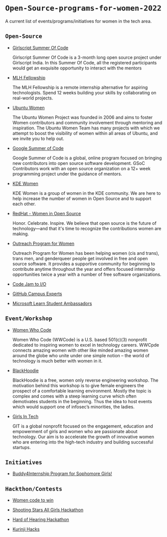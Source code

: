 # `Open-Source-programs-for-women-2022`
A current list of events/programs/initiatives for women in the tech area.


## `Open-Source`
- [Girlscript Summer Of Code](https://gssoc.girlscript.tech/index.html#about)
   
   Girlscript Summer Of Code is a 3-month long open source project under Girlscript India. In this Summer Of Code, all the registered participants would get an exquisite            opportunity to interact with the mentors 
- [MLH Fellowship ](https://fellowship.mlh.io/)
   
   The MLH Fellowship is a remote internship alternative for aspiring technologists. Spend 12 weeks building your skills by collaborating on real-world projects.

 - [Ubuntu Women](http://wiki.ubuntu-women.org/)

    The Ubuntu Women Project was founded in 2006 and aims to foster Women contributors and community involvement through mentoring and inspiration. The Ubuntu Women Team has many projects with which we attempt to boost the visibility of women within all areas of Ubuntu, and we invite you to help out.
    
- [Google Summer of Code](https://summerofcode.withgoogle.com/)

   Google Summer of Code is a global, online program focused on bringing new contributors into open source software development. GSoC Contributors work with an open source         organization on a 12+ week programming project under the guidance of mentors.

-  [KDE Women](https://community.kde.org/KDE_Women)

    KDE Women is a group of women in the KDE community. We are here to help increase the number of women in Open Source and to support each other.
 - [RedHat - Women in Open Source](https://www.redhat.com/en/about/women-in-open-source)

    Honor. Celebrate. Inspire. We believe that open source is the future of technology—and that it's time to recognize the contributions women are making.
 - [Outreach Program for Women](https://www.gnome.org/opw/)

    Outreach Program for Women has been helping women (cis and trans), trans men, and genderqueer people get involved in free and open source software. It provides a supportive     community for beginning to contribute anytime throughout the year and offers focused internship opportunities twice a year with a number of free software organizations.

-  [Code Jam to I/O](https://codingcompetitions.withgoogle.com/codejamio)

- [GitHub Campus Experts](https://education.github.com/experts)

- [Microsoft Learn Student Ambassadors](https://studentambassadors.microsoft.com/)

## `Event/Workshop`
 - [Women Who Code](https://www.womenwhocode.com) 

    Women Who Code (WWCode) is a U.S. based 501(c)(3) nonprofit dedicated to inspiring women to excel in technology careers. WWCpde connects amazing women with other like minded amazing women around the globe who unite under one simple notion – the world of technology is much better with women in it.
- [BlackHoodie](https://www.blackhoodie.re/)

    BlackHoodie is a free, women only reverse engineering workshop. The motivation behind this workshop is to give female engineers the prospect of a comfortable learning environment. Mostly the topic is complex and comes with a steep learning curve which often demotivates students in the beginning. Thus the idea to host events which would support one of infosec’s minorities, the ladies.
- [Girls In Tech](http://www.girlsintech.org/)

    GIT is a global nonprofit focused on the engagement, education and empowerment of girls and women who are passionate about technology. Our aim is to accelerate the growth of innovative women who are entering into the high-tech industry and building successful startups.


## `Initiatives`
- [Buddy4Internship Program for Sophomore Girls!](https://docs.google.com/forms/d/1Z8NEX6h3ZUHkQAPJlf6hKdOZHCT-euksl3TqxBInfPQ/viewform?edit_requested=true)
   

## `Hackthon/Contests` 
- [Women code to win](https://www.hackerrank.com/servicenow-women-code-to-win#servicenow)
- [Shooting Stars All Girls Hackathon](https://ssf-all-girls-hackathon.devpost.com/?ref_feature=challenge&ref_medium=discover)

- [Hard of Hearing Hackathon](https://hard-of-hearing-hackathon.devpost.com/?ref_feature=challenge&ref_medium=discover)

- [Kurinji Hacks](https://kurinji-hacks.devpost.com/?ref_feature=challenge&ref_medium=discover)


